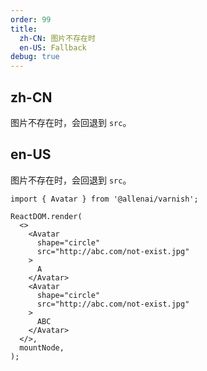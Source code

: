 ```yaml
---
order: 99
title:
  zh-CN: 图片不存在时
  en-US: Fallback
debug: true
---
```


## zh-CN

图片不存在时，会回退到 `src`。

## en-US

图片不存在时，会回退到 `src`。

```tsx
import { Avatar } from '@allenai/varnish';

ReactDOM.render(
  <>
    <Avatar
      shape="circle"
      src="http://abc.com/not-exist.jpg"
    >
      A
    </Avatar>
    <Avatar
      shape="circle"
      src="http://abc.com/not-exist.jpg"
    >
      ABC
    </Avatar>
  </>,
  mountNode,
);
```
